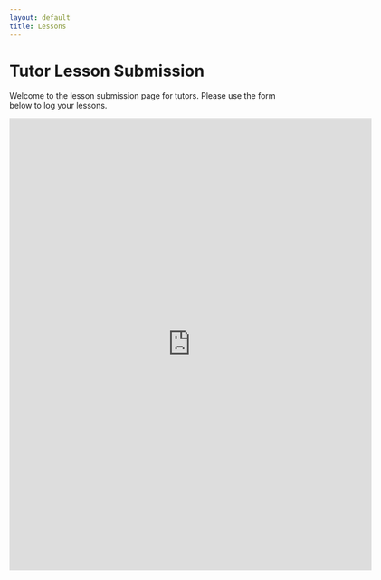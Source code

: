 ```yaml
---
layout: default
title: Lessons
---
```


<h1>Tutor Lesson Submission</h1>
<p>Welcome to the lesson submission page for tutors. Please use the form below to log your lessons.</p>

<!-- Embed Google Form here -->
<iframe src="https://forms.gle/ZQtaxJ3o4UoxCdYd9" width="640" height="800" frameborder="0" marginheight="0" marginwidth="0">Loading…</iframe>
